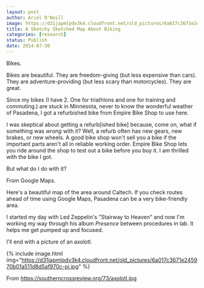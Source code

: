 ```yaml
---
layout: post
author: Ariel O'Neill
image: https://d31japmlpdv3k4.cloudfront.net/old_pictures/6a017c3671e245970b01a73de43ea3970d-pi.jpg
title: A Sketchy Sketched Map About Biking
categories: [research]
status: Publish
date: 2014-07-30
---
```


Bikes.

Bikes are beautiful. They are freedom-giving (but less expensive than cars). They are adventure-providing (but less scary than motorcycles). They are great.

Since my bikes (I have 2. One for triathlons and one for training and commuting.) are stuck in Minnesota, never to know the wonderful weather of Pasadena, I got a refurbished bike from Empire Bike Shop to use here.

I was skeptical about getting a refurb[ished bike] because, come on, what if something was *wrong* with it? Well, a refurb often has new gears, new brakes, or new wheels. A good bike shop won't sell you a bike if the important parts aren't all in reliable working order. Empire Bike Shop lets you ride around the shop to test out a bike before you buy it. I am thrilled with the bike I got.

But what do I do with it?

<div class="photo-caption caption-xid-6a017c3671e245970b01a73de43ea3970d" id="caption-xid-6a017c3671e245970b01a73de43ea3970d">From Google Maps.

Here's a beautiful map of the area around Caltech. If you check routes ahead of time using Google Maps, Pasadena can be a very bike-friendly area.

I started my day with Led Zeppelin's "Stairway to Heaven" and now I'm working my way through his album *Presence* between procedures in lab. It helps me get pumped up and focused.

I'll end with a picture of an axolotl.


{% include image.html img="https://d31japmlpdv3k4.cloudfront.net/old_pictures/6a017c3671e245970b01a511d8d5af970c-pi.jpg" %}<div class="photo-caption caption-xid-6a017c3671e245970b01a511d8d5af970c" id="caption-xid-6a017c3671e245970b01a511d8d5af970c">From https://southerncrossreview.org/73/axolotl.jpg


